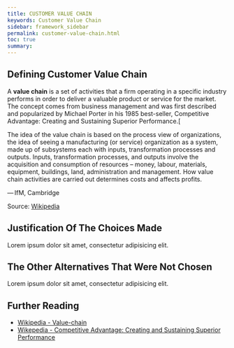 ```yaml
---
title: CUSTOMER VALUE CHAIN
keywords: Customer Value Chain
sidebar: framework_sidebar
permalink: customer-value-chain.html
toc: true
summary:
---
```


## Defining Customer Value Chain
A **value chain** is a set of activities that a firm operating in a specific industry performs in order to deliver a valuable product or service for the market. The concept comes from business management and was first described and popularized by Michael Porter in his 1985 best-seller, Competitive Advantage: Creating and Sustaining Superior Performance.[

The idea of the value chain is based on the process view of organizations, the idea of seeing a manufacturing (or service) organization as a system, made up of subsystems each with inputs, transformation processes and outputs. Inputs, transformation processes, and outputs involve the acquisition and consumption of resources – money, labour, materials, equipment, buildings, land, administration and management. How value chain activities are carried out determines costs and affects profits.

— IfM, Cambridge

Source: [Wikipedia](https://en.wikipedia.org/wiki/Value_chain)

## Justification Of The Choices Made
Lorem ipsum dolor sit amet, consectetur adipisicing elit.

## The Other Alternatives That Were Not Chosen
Lorem ipsum dolor sit amet, consectetur adipisicing elit.

## Further Reading
* [Wikipedia - Value-chain](https://en.wikipedia.org/wiki/Value_chain)
* [Wikepedia - Competitive Advantage: Creating and Sustaining Superior Performance](https://en.wikipedia.org/wiki/Competitive_Advantage)
